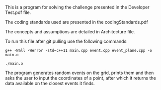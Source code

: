 

This is a program for solving the challenge presented in the Developer Test.pdf file.

The coding standards used are presented in the codingStandards.pdf

The concepts and assumptions are detailed in Architecture file.

To run this file after git pulling use the following commands:

    g++ -Wall -Werror -std=c++11 main.cpp event.cpp event_plane.cpp -o main.o
  
    ./main.o
The program generates random events on the grid, prints them and then asks the user to input the coordinates of a point, after which it returns the data available on the closest events it finds.
